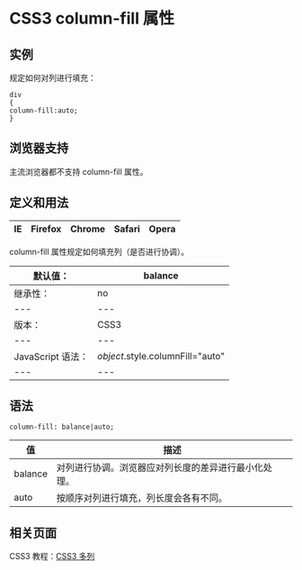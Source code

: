 # CSS3 column-fill 属性



## 实例

规定如何对列进行填充：

```
div
{
column-fill:auto;
}

```

## 浏览器支持

主流浏览器都不支持 column-fill 属性。

## 定义和用法

| IE | Firefox | Chrome | Safari | Opera |
| --- | --- | --- | --- | --- |

column-fill 属性规定如何填充列（是否进行协调）。

| 默认值： | balance |
| --- | --- |
| 继承性： | no |
| --- | --- |
| 版本： | CSS3 |
| --- | --- |
| JavaScript 语法： | _object_.style.columnFill="auto" |
| --- | --- |

## 语法

```
column-fill: balance|auto;
```

| 值 | 描述 |
| --- | --- |
| balance | 对列进行协调。浏览器应对列长度的差异进行最小化处理。 |
| auto | 按顺序对列进行填充，列长度会各有不同。 |

## 相关页面

CSS3 教程：[CSS3 多列](/css3/css3_multiple_columns.asp "CSS3 多列")



